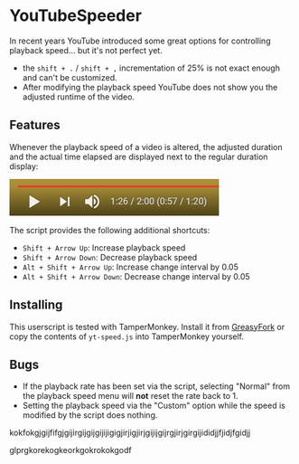 # YouTubeSpeeder
In recent years YouTube introduced some great options for controlling playback speed... but it's not perfect yet.

* the `shift + .` / `shift + ,` incrementation of 25% is not exact enough and can't be customized.
* After modifying the playback speed YouTube does not show you the adjusted runtime of the video.

## Features

Whenever the playback speed of a video is altered, the adjusted duration and the actual time elapsed are displayed next to the regular duration display:

![example](./example.png)

The script provides the following additional shortcuts:
* `Shift + Arrow Up`: Increase playback speed
* `Shift + Arrow Down`: Decrease playback speed
* `Alt + Shift + Arrow Up`: Increase change interval by 0.05
* `Alt + Shift + Arrow Down`: Decrease change interval by 0.05

## Installing 
This userscript is tested with TamperMonkey.
Install it from [GreasyFork](https://greasyfork.org/en/scripts/432706-youtube-speeder) or copy the contents of  `yt-speed.js` into TamperMonkey yourself.

## Bugs
* If the playback rate has been set via the script, selecting "Normal" from the playback speed menu will **not** reset the rate back to 1.
* Setting the playback speed via the "Custom" option while the speed is modified by the script does nothing.





kokfokgjgijfifgjgijirgijgijgijijigigjirjigjirjgijijgijrgjirjgirgijididjjfjidjfgidjj






glprgkorekogkeorkgokrokokgodf